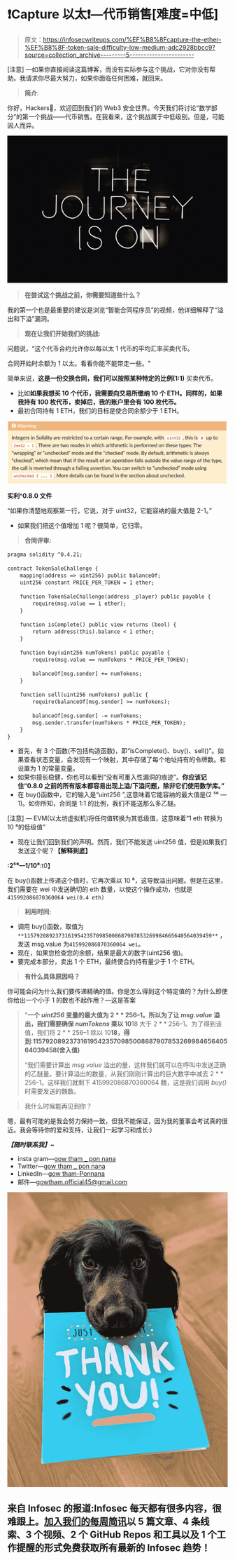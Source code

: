 # ❗️Capture 以太❗️—代币销售[难度=中低]

> 原文：<https://infosecwriteups.com/%EF%B8%8Fcapture-the-ether-%EF%B8%8F-token-sale-difficulty-low-medium-adc2928bbcc9?source=collection_archive---------5----------------------->

[注意] —如果你直接阅读这篇博客，而没有实际参与这个挑战，它对你没有帮助。我请求你尽最大努力，如果你面临任何困难，就回来。

> **简介**:

你好，Hackers🥰，欢迎回到我们的 Web3 安全世界。今天我们将讨论“数学部分”的第一个挑战——代币销售。在我看来，这个挑战属于中低级别。但是，可能因人而异。

![](img/b4c6b8586c498f930fff3186ce15f9e4.png)

> **在尝试这个挑战之前，你需要知道些什么？**

我的第一个也是最重要的建议是浏览“智能合同程序员”的视频，他详细解释了“溢出和下溢”漏洞。

> **现在让我们开始我们的挑战:**

问题说，“这个代币合约允许你以每以太 1 代币的平均汇率买卖代币。

合同开始时余额为 1 以太。看看你能不能带走一些。"

简单来说，**这是一份交换合同，我们可以按照某种特定的比例(1:1)** 买卖代币。

*   比如**如果我想买 10 个代币，我需要向交易所缴纳 10 个 ETH。同样的，如果我持有 100 枚代币，卖掉后，我的账户里会有 100 枚代币。**
*   最初合同持有 1 ETH，我们的目标是使合同余额少于 1 ETH。

![](img/a578835836ea84227d66a203a5d2e83f.png)

**实利^0.8.0 文件**

“如果你清楚地观察第一行，它说，对于 uint32，它能容纳的最大值是 2-1。”

*   如果我们把这个值增加 1 呢？很简单，它归零。

> **合同评审:**

```
pragma solidity ^0.4.21;

contract TokenSaleChallenge {
    mapping(address => uint256) public balanceOf;
    uint256 constant PRICE_PER_TOKEN = 1 ether;

    function TokenSaleChallenge(address _player) public payable {
        require(msg.value == 1 ether);
    }

    function isComplete() public view returns (bool) {
        return address(this).balance < 1 ether;
    }

    function buy(uint256 numTokens) public payable {
        require(msg.value == numTokens * PRICE_PER_TOKEN);

        balanceOf[msg.sender] += numTokens;
    }

    function sell(uint256 numTokens) public {
        require(balanceOf[msg.sender] >= numTokens);

        balanceOf[msg.sender] -= numTokens;
        msg.sender.transfer(numTokens * PRICE_PER_TOKEN);
    }
}
```

*   首先，有 3 个函数(不包括构造函数)，即“isComplete()、buy()、sell()”。如果查看状态变量，会发现有一个映射，其中存储了每个地址持有的令牌数。和设置为 1 的常量变量。
*   如果你擅长稳健，你也可以看到“没有可重入性漏洞的痕迹”。**你应该记住“0.8.0 之前的所有版本都容易出现上溢/下溢问题，除非它们使用数学库。”**
*   在 buy()函数中，它的输入是“uint256 ”,这意味着它能容纳的最大值是(2 ⁵⁶ — 1)。如你所知，合同是 1:1 的比例，我们不能送那么多乙醚。

[注意] — EVM(以太坊虚拟机)将任何值转换为其低级值，这意味着“1 eth 转换为 10 ⁸的低级值”

*   现在让我们回到我们的声明。然而，我们不能发送 uint256 值，但是如果我们发送这个呢？**【解释到底】**

**:2⁵⁶—1/10⁸**:t0】

在 buy()函数上传递这个值时，它再次乘以 10 ⁸，这导致溢出问题。但是在这里，我们需要在 wei 中发送确切的 eth 数量，以使这个操作成功，也就是`415992086870360064 wei(0.4 eth)`

> **利用时间:**

*   调用 buy()函数，取值为`**115792089237316195423570985008687907853269984665640564039459**` ，发送 msg.value 为`415992086870360064 wei`。
*   现在，如果您检查您的余额，结果是最大的数字(uint256 值)。
*   要完成本部分，卖出 1 个 ETH，最终使合约持有量少于 1 个 ETH。

> **有什么具体原因吗？**

你可能会问为什么我们要传递精确的值。你是怎么得到这个特定值的？为什么即使你给出一个小于 1 的数也不起作用？—这是答案

> "**一个 *uint256* 变量的最大值为 2 * * 256–1。所以为了让 *msg.value* 溢出，我们需要确保 *numTokens* 乘以 10**18 大于 2 * * 256–1。为了得到该值，我们将 2 * * 256–1 除以 10**18，得到:11579208923731619542357098500868790785326998465640564039458(舍入值)**
> 
> “我们需要计算出 *msg.value* 溢出的量，这样我们就可以在呼叫中发送正确的乙醚量。要计算溢出的数量，从我们刚刚计算出的巨大数字中减去 2 * * 256–1。这样我们就剩下 415992086870360064 魏，这是我们调用 *buy()* 时需要发送的魏数。

> 我什么时候能再见到你？

嗯，最有可能的是我会努力保持一致，但我不能保证，因为我的董事会考试真的很近。我会等待你的爱和支持，让我们一起学习和成长:)

***【随时联系我】~***

*   insta gram—[gow tham _ pon nana](https://instagram.com/Gowtham_Ponnana)
*   Twitter—[gow tham _ pon nana](https://twitter.com/Gowtham_Ponnana)
*   LinkedIn—[gow tham-Ponnana](https://www.linkedin.com/in/gowtham-ponnana/)
*   邮件—gowtham.official45@gmail.com

![](img/9c295b4ff45df4882a29d51236b282e2.png)

## 来自 Infosec 的报道:Infosec 每天都有很多内容，很难跟上。[加入我们的每周简讯](https://weekly.infosecwriteups.com/)以 5 篇文章、4 条线索、3 个视频、2 个 GitHub Repos 和工具以及 1 个工作提醒的形式免费获取所有最新的 Infosec 趋势！